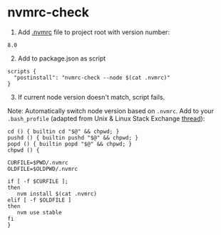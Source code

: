 # nvmrc-check

1) Add [.nvmrc](https://github.com/creationix/nvm#nvmrc) file to project root with version number:
```
8.0
```

2) Add to package.json as script
```
scripts {
  "postinstall": "nvmrc-check --node $(cat .nvmrc)"
}
```

3) If current node version doesn't match, script fails.

Note: Automatically switch node version based on `.nvmrc`. Add to your `.bash_profile` (adapted from Unix & Linux Stack Exchange [thread](https://unix.stackexchange.com/questions/21363/execute-bash-scripts-on-entering-a-directory/21364#21364)):

```
cd () { builtin cd "$@" && chpwd; }
pushd () { builtin pushd "$@" && chpwd; }
popd () { builtin popd "$@" && chpwd; }
chpwd () {

CURFILE=$PWD/.nvmrc
OLDFILE=$OLDPWD/.nvmrc

if [ -f $CURFILE ];
then
   nvm install $(cat .nvmrc)
elif [ -f $OLDFILE ]
then
   nvm use stable
fi
}
```
